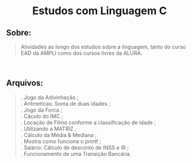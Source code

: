 <h1 align="center">Estudos com Linguagem C</h1>

<h2>Sobre:</h2>

> Atividades ao longo dos estudos sobre a linguagem, tanto do curso EAD da AMPLI como dos cursos livres da ALURA. 

</br>

<h2>Arquivos:</h2>

> . Jogo da Adivinhação ;</br>
. Aritmeticas: Soma de duas idades ;</br>
. Jogo da Forca ; </br>
. Cáculo do IMC ; </br>
. Locação de Filme conforme a classificação de idade ;</br>
. Utilizando a MATRIZ ; </br>
. Cálculo da Média & Mediana ; </br>
. Mostra como funciona o printf ; </br>
. Salário: Cálculo de desconto de INSS e IR ; </br>
. Funcionamento de uma Transição Bancária.

